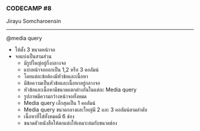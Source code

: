 ### CODECAMP #8
Jirayu Somcharoensin    
___
@media query
* ให้ตั้ง 3 ขนาดหน้าจอ
* จอแบ่งเป็นสามส่วน
    * มีรูปใหญ่อยู่กึ่งกลางจอ
    * แบ่งหน้าจอออกเป็น 1,2 หรือ 3 คอลัมน์
    * โดยแต่ละข้อต้องมีหัวข้อและเนื้อหา
    * มีข้อความเป็นหัวข้อและเนื้อหาอยู่กลางจอ
    * หัวข้อและเนื้อหามีขนาดแตกต่างกันในแต่ละ Media query
    * รูปภาพมีความกว้างหน้าจอทั้งหมด
    * Media query เล็กสุดเป็น 1 คอลัมน์
    * Media query ขนาดกลางและใหญ่มี 2 และ 3 คอลัมน์ตามลำดับ
    * เนื้อหาที่ใส่ทั้งหมดมี 6 ช่อง
    * ขนาดตัวหนังสือให้ตกแต่งให้เหมาะสมกับขนาดช่อง
